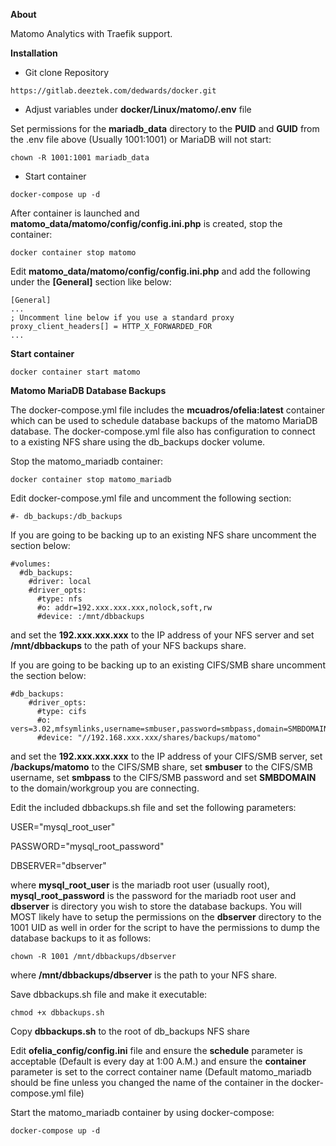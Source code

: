 **About**

Matomo Analytics with Traefik support.

**Installation**

*  Git clone Repository

`https://gitlab.deeztek.com/dedwards/docker.git`

*  Adjust variables under **docker/Linux/matomo/.env** file

Set permissions for the **mariadb_data** directory to the **PUID** and **GUID** from the .env file above (Usually 1001:1001) or MariaDB will not start:

`chown -R 1001:1001 mariadb_data`

*  Start container

`docker-compose up -d`

After container is launched and **matomo_data/matomo/config/config.ini.php** is created, stop the container:

`docker container stop matomo`

Edit **matomo_data/matomo/config/config.ini.php** and add the following under the **[General]** section like below:

```
[General]
...
; Uncomment line below if you use a standard proxy
proxy_client_headers[] = HTTP_X_FORWARDED_FOR
...
```
**Start container**

`docker container start matomo`

**Matomo MariaDB Database Backups**

The docker-compose.yml file includes the **mcuadros/ofelia:latest** container which can be used to schedule database backups of the matomo MariaDB database. The docker-compose.yml file also has configuration to connect to a existing NFS share using the db_backups docker volume. 

Stop the matomo_mariadb container:

`docker container stop matomo_mariadb`

Edit docker-compose.yml file and uncomment the following section:

`#- db_backups:/db_backups`

If you are going to be backing up to an existing NFS share uncomment the section below:

```
#volumes:
  #db_backups:
    #driver: local
    #driver_opts:
      #type: nfs
      #o: addr=192.xxx.xxx.xxx,nolock,soft,rw
      #device: :/mnt/dbbackups
```

and set the **192.xxx.xxx.xxx** to the IP address of your NFS server and set **/mnt/dbbackups** to the path of your NFS backups share.

If you are going to be backing up to an existing CIFS/SMB share uncomment the section below:

```
#db_backups:
    #driver_opts:
      #type: cifs
      #o: vers=3.02,mfsymlinks,username=smbuser,password=smbpass,domain=SMBDOMAIN,file_mode=0777,dir_mode=0777,iocharset=utf8
      #device: "//192.168.xxx.xxx/shares/backups/matomo"
```

and set the **192.xxx.xxx.xxx** to the IP address of your CIFS/SMB server, set **/backups/matomo** to the CIFS/SMB share, set **smbuser** to the CIFS/SMB username, set **smbpass** to the CIFS/SMB password and set **SMBDOMAIN** to the domain/workgroup you are connecting.

Edit the included dbbackups.sh file and set the following parameters:

USER="mysql_root_user"

PASSWORD="mysql_root_password"

DBSERVER="dbserver"

where **mysql_root_user** is the mariadb root user (usually root), **mysql_root_password** is the password for the mariadb root user and **dbserver** is directory you wish to store the database backups. You will MOST likely have to setup the permissions on the **dbserver** directory to the 1001 UID as well in order for the script to have the permissions to dump the database backups to it as follows:

`chown -R 1001 /mnt/dbbackups/dbserver`

where **/mnt/dbbackups/dbserver** is the path to your NFS share.

Save dbbackups.sh file and make it executable:

`chmod +x dbbackups.sh`

Copy **dbbackups.sh** to the root of db_backups NFS share

Edit **ofelia_config/config.ini** file and ensure the **schedule** parameter is acceptable (Default is every day at 1:00 A.M.) and ensure the **container** parameter is set to the correct container name (Default matomo_mariadb should be fine unless you changed the name of the container in the docker-compose.yml file)

Start the matomo_mariadb container by using docker-compose:

`docker-compose up -d`





